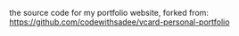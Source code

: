 the source code for my portfolio website, forked from: https://github.com/codewithsadee/vcard-personal-portfolio
